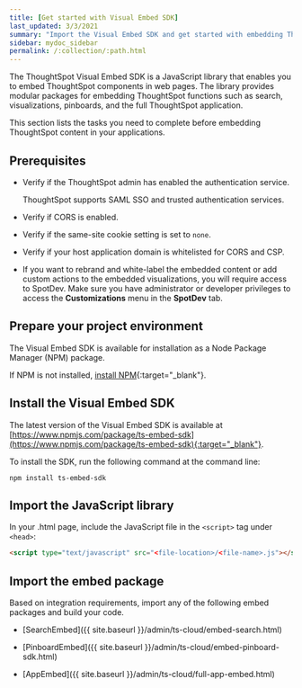 ```yaml
---
title: [Get started with Visual Embed SDK]
last_updated: 3/3/2021
summary: "Import the Visual Embed SDK and get started with embedding ThoughtSpot in your application."
sidebar: mydoc_sidebar
permalink: /:collection/:path.html
---
```

The ThoughtSpot Visual Embed SDK is a JavaScript library that enables you to embed ThoughtSpot components in web pages. The library provides modular packages for embedding ThoughtSpot functions such as search, visualizations, pinboards, and the full ThoughtSpot application.

This section lists the tasks you need to complete before embedding ThoughtSpot content in your applications.

## Prerequisites

-   Verify if the ThoughtSpot admin has enabled the authentication service.

    ThoughtSpot supports SAML SSO and trusted authentication services.

-   Verify if CORS is enabled.

-   Verify if the same-site cookie setting is set to `none`.

-   Verify if your host application domain is whitelisted for CORS and CSP.

-   If you want to rebrand and white-label the embedded content or add custom actions to the embedded visualizations, you will require access to SpotDev. Make sure you have administrator or developer privileges to access the **Customizations** menu in the **SpotDev** tab.

## Prepare your project environment

The Visual Embed SDK is available for installation as a Node Package Manager (NPM) package.

If NPM is not installed, [install NPM](https://www.npmjs.com/get-npm){:target="_blank"}.

## Install the Visual Embed SDK

The latest version of the Visual Embed SDK is available at [https://www.npmjs.com/package/ts-embed-sdk](https://www.npmjs.com/package/ts-embed-sdk){:target="_blank"}.

To install the SDK, run the following command at the command line:

``` shell
npm install ts-embed-sdk
```

## Import the JavaScript library

In your .html page, include the JavaScript file in the `<script>` tag under `<head>`:

``` html
<script type="text/javascript" src="<file-location>/<file-name>.js"></script>
```

## Import the embed package

Based on integration requirements, import any of the following embed packages and build your code.

-   [SearchEmbed]({{ site.baseurl }}/admin/ts-cloud/embed-search.html)

-   [PinboardEmbed]({{ site.baseurl }}/admin/ts-cloud/embed-pinboard-sdk.html)

-   [AppEmbed]({{ site.baseurl }}/admin/ts-cloud/full-app-embed.html)
